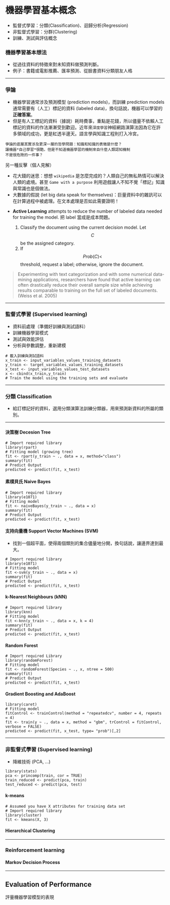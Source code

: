 # 機器學習基本概念

* 監督式學習：分類(Classification)、迴歸分析(Regression)
* 非監督式學習：分群(Clustering)
* 訓練、測試與評估概念



### 機器學習基本想法 
- 從過往資料的特徵來對未知資料做預測判斷。
- 例子：書籍或電影推薦、匯率預測、從臉書資料分類朋友人格




---
### 爭論

- 機器學習通常涉及預測模型 (prediction models)，而訓練 prediction models 通常需要有（人工）標記的資料 (labeled data)，換句話說，機器可以學習的**正確答案**。
- 但是有人工標記的資料（據說）耗時費事，重點是花錢，所以儘量不依賴人工標記的資料的作法漸漸受到歡迎。近年來`深度學習`神經網路演算法因為它在許多領域的成功，更是紅透半邊天。語言學與知識工程則打入冷宮。

```
爭論的底層其實涉及更深一層的哲學問題：知識和知識的表徵是什麼？
讓機器*自己學習*很酷，但是不知道機器學習的機制來自什麼人類認知機制
不是很危險的一件事？

```
另一種反擊（個人見解）

- 花大錢的迷思：想想 `wikipedia` 是怎麼完成的？人類自己的無私熱情可以解決人類的處境。甚至 `Game with a purpose` 利用遊戲讓人不知不覺「標記」知識與常識也是個做法。
- 大數據的假說 (let big data speak for themselves)：巨量資料中的雜訊可以在計算過程中被處理。在文本處理是否如此需要證明！

<!-- plurk studies-->

- **Active Learning** attempts to reduce the number of labeled data needed for training the model. 把 label 當成是成本問題。

    1. Classify the document using the current decision model. Let $$C$$ be the assigned category.
    2. If $$Prob(C) < $$ threshold, request a label; otherwise, ignore the document.

> Experimenting with text categorization and with some numerical data-mining applications, researchers have found that active learning can often drastically reduce their overall sample size while achieving results comparable to training on the full set of labeled documents.(Weiss et al. 2005)





---
### 監督式學習 (Supervised learning)

- 資料前處理（準備好訓練與測試語料）
- 訓練機器學習模式
- 測試與效能評估
- 分析與參數調整，重新建模


```
# 載入訓練與測試語料 
x_train <- input_variables_values_training_datasets 
y_train <- target_variables_values_training_datasets 
x_test <- input_variables_values_test_datasets
x <- cbind(x_train,y_train)
# Train the model using the training sets and evaluate
```

---
### 分類 Classification

- 給訂標記好的資料，選用分類演算法訓練分類器，用來預測新資料的所屬的類別。




---
#### 決策樹 Decesion Tree
```
# Import required library
library(rpart)
# Fitting model (growing tree)
fit <- rpart(y_train ~ ., data = x, method="class")
summary(fit)
# Predict Output
predicted <- predict(fit, x_test)
```

#### 素樸貝氏 Naive Bayes

```
# Import required library
library(e1071)
# Fitting model
fit <- naiveBayes(y_train ~ ., data = x) 
summary(fit)
# Predict Output
predicted <- predict(fit, x_test)
```


#### 支持向量機 Support Vector Machines (SVM)

* 找到一個超平面，使得兩個類別的集合儘量地分開，換句話說，讓邊界達到最大。

```
# Import required library
library(e1071)
# Fitting model
fit <-svm(y_train ~ ., data = x) 
summary(fit)
# Predict Output
predicted <- predict(fit, x_test)
```


#### k-Nearest Neighbours (kNN)

```
# Import required library
library(knn)
# Fitting model
fit <-knn(y_train ~ ., data = x, k = 4) 
summary(fit)
# Predict Output
predicted <- predict(fit, x_test)

```



#### Random Forest

```
# Import required Library
library(randomForest)
# Fitting model
fit <- randomForest(Species ~ ., x, ntree = 500) 
summary(fit)
# Predict Output
predicted <- predict(fit, x_test)
```


#### Gradient Boosting and AdaBoost

```
library(caret)
# Fitting model
fitControl <- trainControl(method = "repeatedcv", number = 4, repeats = 4)
fit <- train(y ~ ., data = x, method = "gbm", trControl = fitControl, verbose = FALSE) 
predicted <- predict(fit, x_test, type= "prob")[,2]

```



---
### 非監督式學習 (Supervised learning)

- 降維技術 (PCA, ...)

```
library(stats)
pca <- princomp(train, cor = TRUE) 
train_reduced <- predict(pca, train) 
test_reduced <- predict(pca, test)
```



#### k-means


```
# Assumed you have X attributes for training data set 
# Import required library 
library(cluster) 
fit <- kmeans(X, 3)
```

#### Hierarchical Clustering





---
### Reinforcement learning

#### Markov Decision Process


---
## Evaluation of Performance
評量機器學習模型的表現










